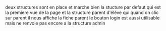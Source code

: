 
deux structures sont en place et marche bien la stucture par defaut qui est la premiere vue de la page 
et la structure parent d'élève qui quand on clic sur parent il nous affiche la fiche parent
le bouton login est aussi utilisable mais ne renvoie pas encore a la structure admin

